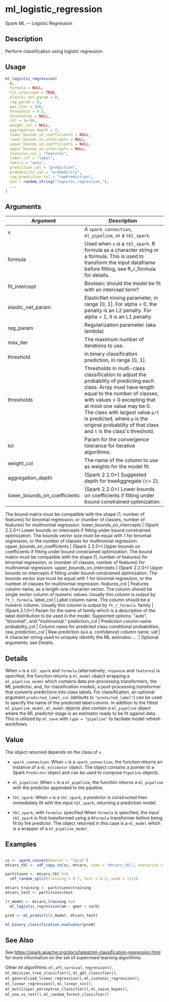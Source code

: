 # ml_logistic_regression


Spark ML -- Logistic Regression




## Description

Perform classification using logistic regression.





## Usage
```r
ml_logistic_regression(
  x,
  formula = NULL,
  fit_intercept = TRUE,
  elastic_net_param = 0,
  reg_param = 0,
  max_iter = 100,
  threshold = 0.5,
  thresholds = NULL,
  tol = 1e-06,
  weight_col = NULL,
  aggregation_depth = 2,
  lower_bounds_on_coefficients = NULL,
  lower_bounds_on_intercepts = NULL,
  upper_bounds_on_coefficients = NULL,
  upper_bounds_on_intercepts = NULL,
  features_col = "features",
  label_col = "label",
  family = "auto",
  prediction_col = "prediction",
  probability_col = "probability",
  raw_prediction_col = "rawPrediction",
  uid = random_string("logistic_regression_"),
  ...
)
```




## Arguments


Argument      |Description
------------- |----------------
x | A ``spark_connection``, ``ml_pipeline``, or a ``tbl_spark``.
formula | Used when ``x`` is a ``tbl_spark``. R formula as a character string or a formula. This is used to transform the input dataframe before fitting, see ft_r_formula for details.
fit_intercept | Boolean; should the model be fit with an intercept term?
elastic_net_param | ElasticNet mixing parameter, in range [0, 1]. For alpha = 0, the penalty is an L2 penalty. For alpha = 1, it is an L1 penalty.
reg_param | Regularization parameter (aka lambda)
max_iter | The maximum number of iterations to use.
threshold | in binary classification prediction, in range [0, 1].
thresholds | Thresholds in multi-class classification to adjust the probability of predicting each class. Array must have length equal to the number of classes, with values > 0 excepting that at most one value may be 0. The class with largest value ``p/t`` is predicted, where ``p`` is the original probability of that class and ``t`` is the class's threshold.
tol | Param for the convergence tolerance for iterative algorithms.
weight_col | The name of the column to use as weights for the model fit.
aggregation_depth | (Spark 2.1.0+) Suggested depth for treeAggregate (>= 2).
lower_bounds_on_coefficients | (Spark 2.2.0+) Lower bounds on coefficients if fitting under bound constrained optimization.
The bound matrix must be compatible with the shape (1, number of features) for binomial regression, or (number of classes, number of features) for multinomial regression.
lower_bounds_on_intercepts | (Spark 2.2.0+) Lower bounds on intercepts if fitting under bound constrained optimization.
The bounds vector size must be equal with 1 for binomial regression, or the number of classes for multinomial regression.
upper_bounds_on_coefficients | (Spark 2.2.0+) Upper bounds on coefficients if fitting under bound constrained optimization.
The bound matrix must be compatible with the shape (1, number of features) for binomial regression, or (number of classes, number of features) for multinomial regression.
upper_bounds_on_intercepts | (Spark 2.2.0+) Upper bounds on intercepts if fitting under bound constrained optimization.
The bounds vector size must be equal with 1 for binomial regression, or the number of classes for multinomial regression.
features_col | Features column name, as a length-one character vector. The column should be single vector column of numeric values. Usually this column is output by `ft_r_formula`.
label_col | Label column name. The column should be a numeric column. Usually this column is output by `ft_r_formula`.
family | (Spark 2.1.0+) Param for the name of family which is a description of the label distribution to be used in the model. Supported options: "auto", "binomial", and "multinomial."
prediction_col | Prediction column name.
probability_col | Column name for predicted class conditional probabilities.
raw_prediction_col | Raw prediction (a.k.a. confidence) column name.
uid | A character string used to uniquely identify the ML estimator.
... | Optional arguments; see Details.




## Details

When ``x`` is a ``tbl_spark`` and ``formula`` (alternatively, ``response`` and ``features``) is specified, the function returns a ``ml_model`` object wrapping a ``ml_pipeline_model`` which contains data pre-processing transformers, the ML predictor, and, for classification models, a post-processing transformer that converts predictions into class labels. For classification, an optional argument ``predicted_label_col`` (defaults to ``"predicted_label"``) can be used to specify the name of the predicted label column. In addition to the fitted ``ml_pipeline_model``, ``ml_model`` objects also contain a ``ml_pipeline`` object where the ML predictor stage is an estimator ready to be fit against data. This is utilized by `ml_save` with ``type = "pipeline"`` to faciliate model refresh workflows.





## Value

The object returned depends on the class of ``x``.


  
*  `spark_connection`: When `x` is a `spark_connection`, the function returns an instance of a `ml_estimator` object. The object contains a pointer to
  a Spark `Predictor` object and can be used to compose
  `Pipeline` objects.

  
*  `ml_pipeline`: When `x` is a `ml_pipeline`, the function returns a `ml_pipeline` with
  the predictor appended to the pipeline.

  
*  `tbl_spark`: When `x` is a `tbl_spark`, a predictor is constructed then
  immediately fit with the input `tbl_spark`, returning a prediction model.

  
*  `tbl_spark`, with `formula`: specified When `formula`
    is specified, the input `tbl_spark` is first transformed using a
    `RFormula` transformer before being fit by
    the predictor. The object returned in this case is a `ml_model` which is a
    wrapper of a `ml_pipeline_model`.






## Examples

```r

sc <- spark_connect(master = "local")
mtcars_tbl <- sdf_copy_to(sc, mtcars, name = "mtcars_tbl", overwrite = TRUE)

partitions <- mtcars_tbl %>%
  sdf_random_split(training = 0.7, test = 0.3, seed = 1111)

mtcars_training <- partitions$training
mtcars_test <- partitions$test

lr_model <- mtcars_training %>%
  ml_logistic_regression(am ~ gear + carb)

pred <- ml_predict(lr_model, mtcars_test)

ml_binary_classification_evaluator(pred)

```






## See Also

See https://spark.apache.org/docs/latest/ml-classification-regression.html for
  more information on the set of supervised learning algorithms.

Other ml algorithms: 
`ml_aft_survival_regression()`,
`ml_decision_tree_classifier()`,
`ml_gbt_classifier()`,
`ml_generalized_linear_regression()`,
`ml_isotonic_regression()`,
`ml_linear_regression()`,
`ml_linear_svc()`,
`ml_multilayer_perceptron_classifier()`,
`ml_naive_bayes()`,
`ml_one_vs_rest()`,
`ml_random_forest_classifier()`



